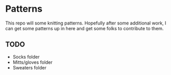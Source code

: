 # Patterns

This repo will some knitting patterns. Hopefully after some additional work, I can get some patterns up in here and get some folks to contribute to them. 

## TODO
* Socks folder
* Mitts/gloves folder
* Sweaters folder
